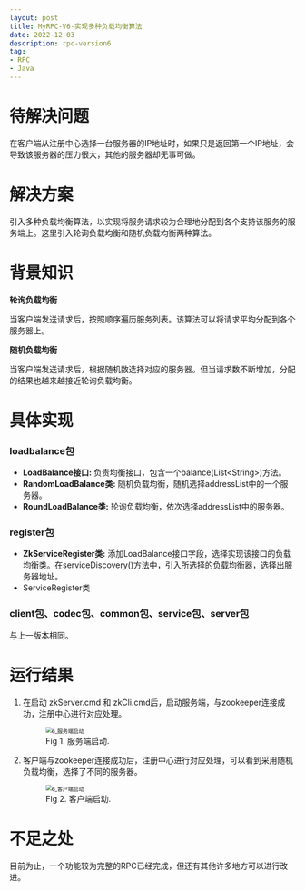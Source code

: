 ```yaml
---
layout: post
title: MyRPC-V6-实现多种负载均衡算法
date: 2022-12-03
description: rpc-version6
tag:
- RPC
- Java
---
```


# 待解决问题

在客户端从注册中心选择一台服务器的IP地址时，如果只是返回第一个IP地址，会导致该服务器的压力很大，其他的服务器却无事可做。

# 解决方案

引入多种负载均衡算法，以实现将服务请求较为合理地分配到各个支持该服务的服务端上。这里引入轮询负载均衡和随机负载均衡两种算法。

# 背景知识

**轮询负载均衡**

当客户端发送请求后，按照顺序遍历服务列表。该算法可以将请求平均分配到各个服务器上。

**随机负载均衡**

当客户端发送请求后，根据随机数选择对应的服务器。但当请求数不断增加，分配的结果也越来越接近轮询负载均衡。

# 具体实现

### loadbalance包

* **LoadBalance接口:** 负责均衡接口，包含一个balance(List<String\>)方法。
* **RandomLoadBalance类:** 随机负载均衡，随机选择addressList中的一个服务器。
* **RoundLoadBalance类:** 轮询负载均衡，依次选择addressList中的服务器。

### register包

* **ZkServiceRegister类:** 添加LoadBalance接口字段，选择实现该接口的负载均衡类。在serviceDiscovery()方法中，引入所选择的负载均衡器，选择出服务器地址。
* ServiceRegister类

### client包、codec包、common包、service包、server包

与上一版本相同。

# 运行结果

1. 在启动 zkServer.cmd 和 zkCli.cmd后，启动服务端，与zookeeper连接成功，注册中心进行对应处理。
    <figure>
        <img src="https://s1.ax1x.com/2023/06/26/pCUsYRS.png" alt="6_服务端启动" style="zoom: 67%;" >
        <figcaption>Fig 1. 服务端启动.</figcaption>
    </figure>

2. 客户端与zookeeper连接成功后，注册中心进行对应处理，可以看到采用随机负载均衡，选择了不同的服务器。
    <figure>
        <img src="https://s1.ax1x.com/2023/06/26/pCUstxg.png" alt="6_客户端启动" style="zoom: 67%;" >
        <figcaption>Fig 2. 客户端启动.</figcaption>
    </figure>

# 不足之处

目前为止，一个功能较为完整的RPC已经完成，但还有其他许多地方可以进行改进。
